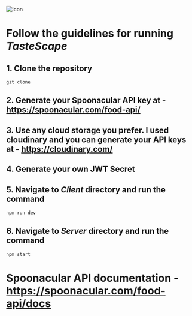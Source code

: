 ![icon](https://res.cloudinary.com/dcmdk5q3u/image/upload/v1716111894/TasteScape_ygapol.svg)

# Follow the guidelines for running _TasteScape_

## 1. Clone the repository

```
git clone
```

## 2. Generate your Spoonacular API key at - https://spoonacular.com/food-api/

## 3. Use any cloud storage you prefer. I used cloudinary and you can generate your API keys at - https://cloudinary.com/

## 4. Generate your own JWT Secret

## 5. Navigate to _Client_ directory and run the command

```
npm run dev
```

## 6. Navigate to _Server_ directory and run the command

```
npm start
```

# Spoonacular API documentation - https://spoonacular.com/food-api/docs
